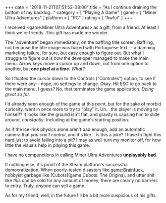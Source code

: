 +++
date = "2018-11-21T07:51:52-08:00"
title = "As I continue draining the bottom of my backlog..."
category = [ "Playing A Game" ]
game = [ "Miner Ultra Adventures" ]
platform = [ "PC" ]
rating = [ "Awful" ]
+++

I received <game:Miner Ultra Adventures> as a gift, from a friend.  At least I think we're friends.  This gift has made me wonder.

The "adventure" began immediately, on the baffling title screen.  Baffling, not because the title image was baked with Portuguese text -- a damning marketing failure, for sure, but easy enough to figure out.  But what I struggle to figure out is <i>how</i> the developer managed to make the main menu.  Arrow keys move a cursor up and down, not from one option to another, but <b>one pixel at a time</b>.  <i>What?</i>

So I floated the cursor down to the Controls ("Controles") option, to see if there were any-- nope, no settings to change.  Okay.  Hit ESC to go back to the main menu, I guess?  No, that terminates the game application.  <i>Doing great so far.</i>

I'd already seen enough of the game at this point, but for the sake of morbid curiosity, went in once more to try to "play" it.  Uh... the player is moving by himself?  It looks like the ground isn't flat, and gravity is causing him to slide around, <i>constantly</i>.  Including at the game's starting position.

As if the ice-rink physics alone aren't bad enough, add an automatic camera that <i>you can't control</i>, and it's like... is this a joke?  I have to fight this hard just to avoid falling into a pit?  I may as well turn my monitor off, for how little the visuals help in playing this game.

I have no compunctions in calling Miner Ultra Adventures <b>unplayably bad</b>.

If nothing else, it's proof of the Steam platform's successful democratization.  When poorly-tested disasters like <game:Brainfuck>, hobbyist garbage like [Cubots](game:Cubots: The Origins), and utter shit like <i>this</i> can be sold for any amount of money; there are clearly no barriers to entry.  Truly, <i>anyone</i> can sell a game.

As for my friend, well, in the future I'll be a bit more suspicious of his gifts.
